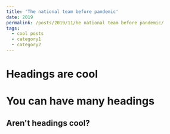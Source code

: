 ```yaml
---
title: 'The national team before pandemic'
date: 2019
permalink: /posts/2019/11/he national team before pandemic/
tags:
  - cool posts
  - category1
  - category2
---
```



Headings are cool
======

You can have many headings
======

Aren't headings cool?
------
